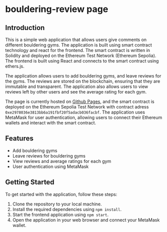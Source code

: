 # bouldering-review page

## Introduction

This is a simple web application that allows users give comments on different bouldering gyms. The application is built using smart contract technology and react for the frontend. The smart contract is written in Solidity and deployed on the Ethereum Test Network (Ethereum Sepolia). The frontend is built using React and connects to the smart contract using ethers.js.

The application allows users to add bouldering gyms, and leave reviews for the gyms. The reviews are stored on the blockchain, ensuring that they are immutable and transparent. The application also allows users to view reviews left by other users and see the average rating for each gym.

The page is currently hosted on [Github Pages](https://stsair.github.io/bouldering-review), and the smart contract is deployed on the Ethereum Sepolia Test Network with contract adress `0xe2978036e3813bb6a191fbf20f5adacb036facbf`. The application uses MetaMask for user authentication, allowing users to connect their Ethereum wallets and interact with the smart contract.

## Features

- Add bouldering gyms
- Leave reviews for bouldering gyms
- View reviews and average ratings for each gym
- User authentication using MetaMask

## Getting Started

To get started with the application, follow these steps:

1. Clone the repository to your local machine.
2. Install the required dependencies using `npm install`.
3. Start the frontend application using `npm start`.
4. Open the application in your web browser and connect your MetaMask wallet.
